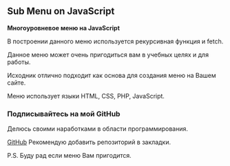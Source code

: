 ## Sub Menu on JavaScript 

**Многоуровневое меню на JavaScript** 

В построении данного меню используется рекурсивная функция и fetch. 

Данное меню может очень пригодиться вам в учебных целях и для работы. 

Исходник отлично подходит как основа для создания меню на Вашем сайте.  

Меню использует языки HTML, CSS, PHP, JavaScript. 

### Подписывайтесь на мой GitHub

Делюсь своими наработками в области программирования. 

[GitHub](https://github.com/SergeiMerkoev) Рекомендую добавить репозиторий в закладки. 

P.S. Буду рад если меню Вам пригодится. 
